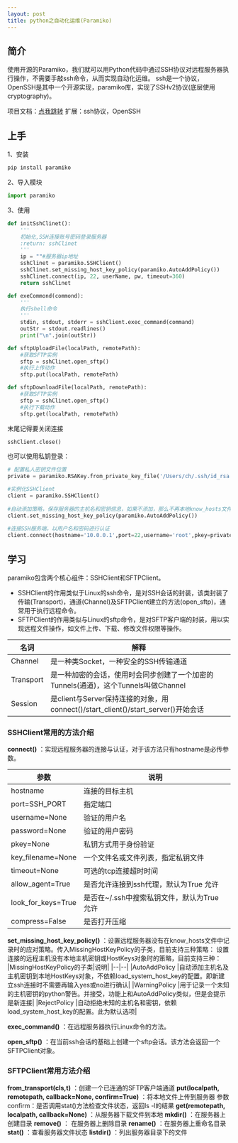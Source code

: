 ```yaml
---
layout: post
title: python之自动化运维(Paramiko)
---
```


## 简介
使用开源的Paramiko，我们就可以用Python代码中通过SSH协议对远程服务器执行操作，不需要手敲ssh命令，从而实现自动化运维。
ssh是一个协议，OpenSSH是其中一个开源实现，paramiko库，实现了SSHv2协议(底层使用cryptography)。

项目文档：[点我跳转](http://docs.paramiko.org/en/2.4/index.html)
扩展：ssh协议，OpenSSH

## 上手
1、安装
```powershell
pip install paramiko
```
2、导入模块
```python
import paramiko
```
3、使用

```python
def initSshClinet():
	'''
    初始化,SSH连接账号密码登录服务器
    :return: sshClinet
    '''
    ip = ""#服务器ip地址
    sshClinet = paramiko.SSHClient()
    sshClinet.set_missing_host_key_policy(paramiko.AutoAddPolicy())
    sshClinet.connect(ip, 22, userName, pw, timeout=360)
    return sshClinet
```
```python
def exeCommond(commond):
	'''
	执行shell命令
	'''
	stdin, stdout, stderr = sshClient.exec_command(command)
    outStr = stdout.readlines()
    print("\n".join(outStr))
```

```python
def sftpUploadFile(localPath, remotePath):
    #获取SFTP实例
    sftp = sshClinet.open_sftp()
    #执行上传动作
    sftp.put(localPath, remotePath)

def sftpDownloadFile(localPath, remotePath):
    #获取SFTP实例
    sftp = sshClinet.open_sftp()
    #执行下载动作
    sftp.get(localPath, remotePath) 
```
末尾记得要关闭连接
```python
sshClient.close()
```
也可以使用私钥登录：
```python
# 配置私人密钥文件位置
private = paramiko.RSAKey.from_private_key_file('/Users/ch/.ssh/id_rsa')

#实例化SSHClient
client = paramiko.SSHClient()
 
#自动添加策略，保存服务器的主机名和密钥信息，如果不添加，那么不再本地know_hosts文件中记录的主机将无法连接
client.set_missing_host_key_policy(paramiko.AutoAddPolicy())
 
#连接SSH服务端，以用户名和密码进行认证
client.connect(hostname='10.0.0.1',port=22,username='root',pkey=private)
```

## 学习
paramiko包含两个核心组件：SSHClient和SFTPClient。

 - SSHClient的作用类似于Linux的ssh命令，是对SSH会话的封装，该类封装了传输(Transport)，通道(Channel)及SFTPClient建立的方法(open_sftp)，通常用于执行远程命令。
 - SFTPClient的作用类似与Linux的sftp命令，是对SFTP客户端的封装，用以实现远程文件操作，如文件上传、下载、修改文件权限等操作。
 
|名词|解释|
|--|--|
|Channel|是一种类Socket，一种安全的SSH传输通道|
|Transport|是一种加密的会话，使用时会同步创建了一个加密的Tunnels(通道)，这个Tunnels叫做Channel|
|Session|是client与Server保持连接的对象，用connect()/start_client()/start_server()开始会话|

### SSHClient常用的方法介绍
**connect()** ：实现远程服务器的连接与认证，对于该方法只有hostname是必传参数。

|参数|说明|
|--|--|
|hostname|连接的目标主机|
|port=SSH_PORT| 指定端口|
|username=None| 验证的用户名|
|password=None| 验证的用户密码|
|pkey=None| 私钥方式用于身份验证|
|key_filename=None| 一个文件名或文件列表，指定私钥文件|
|timeout=None| 可选的tcp连接超时时间|
|allow_agent=True|是否允许连接到ssh代理，默认为True 允许|
|look_for_keys=True| 是否在~/.ssh中搜索私钥文件，默认为True 允许|
|compress=False|是否打开压缩|

**set_missing_host_key_policy()** ：设置远程服务器没有在know_hosts文件中记录时的应对策略。传入MissingHostKeyPolicy的子类，目前支持三种策略：
设置连接的远程主机没有本地主机密钥或HostKeys对象时的策略，目前支持三种：
|MissingHostKeyPolicy的子类|说明|
|--|--|
|AutoAddPolicy |自动添加主机名及主机密钥到本地HostKeys对象，不依赖load_system_host_key的配置。即新建立ssh连接时不需要再输入yes或no进行确认|
|WarningPolicy |用于记录一个未知的主机密钥的python警告。并接受，功能上和AutoAddPolicy类似，但是会提示是新连接|
|RejectPolicy |自动拒绝未知的主机名和密钥，依赖load_system_host_key的配置。此为默认选项|

**exec_command()** ：在远程服务器执行Linux命令的方法。

**open_sftp()** ：在当前ssh会话的基础上创建一个sftp会话。该方法会返回一个SFTPClient对象。

### SFTPClient常用方法介绍
**from_transport(cls,t)** ：创建一个已连通的SFTP客户端通道
**put(localpath, remotepath, callback=None, confirm=True)** ：将本地文件上传到服务器 参数confirm：是否调用stat()方法检查文件状态，返回ls -l的结果
**get(remotepath, localpath, callback=None)** ：从服务器下载文件到本地
**mkdir()** ：在服务器上创建目录
**remove()** ： 在服务器上删除目录
**rename()** ：在服务器上重命名目录
**stat()** ：查看服务器文件状态
**listdir()** ：列出服务器目录下的文件
